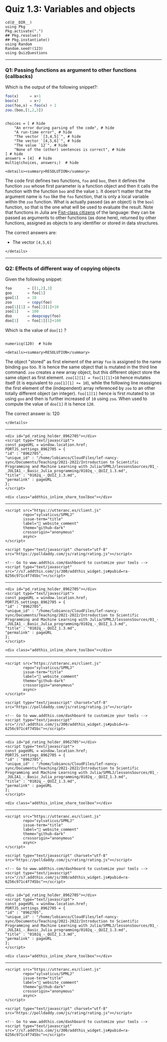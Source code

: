 # Quiz 1.3: Variables and objects

```@setup q0103
cd(@__DIR__)    
using Pkg      
Pkg.activate(".")  
## Pkg.resolve()   
## Pkg.instantiate()
using Random
Random.seed!(123)
using QuizQuestions
```

--------------------------------------------------------------------------------
### Q1: Passing functions as argument to other functions (callbacks)

Which is the output of the following snippet?:

```julia
foo(x)     = x+1
boo(x)     = x+2
zoo(foo,x) = foo(x) + 1
zoo.(boo,[1,2,3])
```

```@example q0103

choices = [ # hide
    "An error during parsing of the code", # hide
    "A run-time error", # hide
    "The vector `[3,4,5]`", # hide
    "The vector `[4,5,6]`", # hide
    "The value `12`", # hide
    "None of the (other) sentences is correct", # hide
] # hide
answers = [4]  # hide
multiq(choices, answers;)  # hide

```

```@raw html
<details><summary>RESOLUTION</summary>
```

The code first defines two functions, `foo` and `boo`, then it defines the function `zoo` whose first parameter is a function object and then it calls the function with the function `boo` and the value `1`. It doesn't matter that the argument name is `foo` like the `foo` function, that is only a local variable within the `zoo` function. What is actually passed (as an object) is the `bool` function, so that is the one what will be used to evaluate the result.
Note that functions in Julia are [Fist-class citizens](https://en.wikipedia.org/wiki/First-class_function) of the language: they can be passed as arguments to other functions (as done here), returned by other functions, assigned as objects to any identifier or stored in data structures.

The correct answers are:
  - The vector `[4,5,6]`

```@raw html
</details>
```

--------------------------------------------------------------------------------
### Q2: Effects of different way of copying objects

Given the following snippet:

```julia
foo       = [[1,2],3]
goo       = foo[1]
goo[1]    = 10
zoo       = copy(foo)
zoo[1][1] = foo[1][1]+10
zoo[1]    = 100
doo       = deepcopy(foo)
doo[1]    = foo[1][1]+100
```

Which is the value of `doo[1]` ?

```@example q0103

numericq(120)  # hide

```

```@raw html
<details><summary>RESOLUTION</summary>
```

The object "stored" as first element of the array `foo` is assigned to the name binding `goo` too. It is hence the same object that is mutated in the third line command. `zoo` creates a new array object, but this different object store the same object as first element. `zoo[1][1] = foo[1][1]+10` hence mutates itself (it is equivalent to `zoo[1][1] += 10`), while the following line reassignes the first element of the (independent) array referenced by `zoo` to an other totally different object (an integer). `foo[1][1]` hence is first mutated to `10` using `goo` and then is further increased of `10` using `zoo`. When used to compute the value of `doo[1]` it is hence `120`.

The correct answer is: 120

```@raw html
</details>
```
---------
```@raw html
<div id="pd_rating_holder_8962705"></div>
<script type="text/javascript">
const pageURL = window.location.href;
PDRTJS_settings_8962705 = {
"id" : "8962705",
"unique_id" : "/home/lobianco/CloudFiles/lef-nancy-sync/Documents/Teaching/2021-2022/Introduction to Scientific Programming and Machine Learning with Julia/SPMLJ/lessonsSources/01_-_JULIA1_-_Basic_Julia_programming/0102q_-_QUIZ_1.3.md",
"title" : "0102q_-_QUIZ_1.3.md",
"permalink" : pageURL
};
</script>
```
```@raw html
<div class="addthis_inline_share_toolbox"></div>
```

---------
```@raw html
<script src="https://utteranc.es/client.js"
        repo="sylvaticus/SPMLJ"
        issue-term="title"
        label="💬 website_comment"
        theme="github-dark"
        crossorigin="anonymous"
        async>
</script>
```
```@raw html
<script type="text/javascript" charset="utf-8" src="https://polldaddy.com/js/rating/rating.js"></script>
```
```@raw html
<!-- Go to www.addthis.com/dashboard to customize your tools -->
<script type="text/javascript" src="//s7.addthis.com/js/300/addthis_widget.js#pubid=ra-6256c971c4f745bc"></script>
```

---------
```@raw html
<div id="pd_rating_holder_8962705"></div>
<script type="text/javascript">
const pageURL = window.location.href;
PDRTJS_settings_8962705 = {
"id" : "8962705",
"unique_id" : "/home/lobianco/CloudFiles/lef-nancy-sync/Documents/Teaching/2021-2022/Introduction to Scientific Programming and Machine Learning with Julia/SPMLJ/lessonsSources/01_-_JULIA1_-_Basic_Julia_programming/0102q_-_QUIZ_1.3.md",
"title" : "0102q_-_QUIZ_1.3.md",
"permalink" : pageURL
};
</script>
```
```@raw html
<div class="addthis_inline_share_toolbox"></div>
```

---------
```@raw html
<script src="https://utteranc.es/client.js"
        repo="sylvaticus/SPMLJ"
        issue-term="title"
        label="💬 website_comment"
        theme="github-dark"
        crossorigin="anonymous"
        async>
</script>
```
```@raw html
<script type="text/javascript" charset="utf-8" src="https://polldaddy.com/js/rating/rating.js"></script>
```
```@raw html
<!-- Go to www.addthis.com/dashboard to customize your tools -->
<script type="text/javascript" src="//s7.addthis.com/js/300/addthis_widget.js#pubid=ra-6256c971c4f745bc"></script>
```

---------
```@raw html
<div id="pd_rating_holder_8962705"></div>
<script type="text/javascript">
const pageURL = window.location.href;
PDRTJS_settings_8962705 = {
"id" : "8962705",
"unique_id" : "/home/lobianco/CloudFiles/lef-nancy-sync/Documents/Teaching/2021-2022/Introduction to Scientific Programming and Machine Learning with Julia/SPMLJ/lessonsSources/01_-_JULIA1_-_Basic_Julia_programming/0102q_-_QUIZ_1.3.md",
"title" : "0102q_-_QUIZ_1.3.md",
"permalink" : pageURL
};
</script>
```
```@raw html
<div class="addthis_inline_share_toolbox"></div>
```

---------
```@raw html
<script src="https://utteranc.es/client.js"
        repo="sylvaticus/SPMLJ"
        issue-term="title"
        label="💬 website_comment"
        theme="github-dark"
        crossorigin="anonymous"
        async>
</script>
```
```@raw html
<script type="text/javascript" charset="utf-8" src="https://polldaddy.com/js/rating/rating.js"></script>
```
```@raw html
<!-- Go to www.addthis.com/dashboard to customize your tools -->
<script type="text/javascript" src="//s7.addthis.com/js/300/addthis_widget.js#pubid=ra-6256c971c4f745bc"></script>
```

---------
```@raw html
<div id="pd_rating_holder_8962705"></div>
<script type="text/javascript">
const pageURL = window.location.href;
PDRTJS_settings_8962705 = {
"id" : "8962705",
"unique_id" : "/home/lobianco/CloudFiles/lef-nancy-sync/Documents/Teaching/2021-2022/Introduction to Scientific Programming and Machine Learning with Julia/SPMLJ/lessonsSources/01_-_JULIA1_-_Basic_Julia_programming/0102q_-_QUIZ_1.3.md",
"title" : "0102q_-_QUIZ_1.3.md",
"permalink" : pageURL
};
</script>
```
```@raw html
<div class="addthis_inline_share_toolbox"></div>
```

---------
```@raw html
<script src="https://utteranc.es/client.js"
        repo="sylvaticus/SPMLJ"
        issue-term="title"
        label="💬 website_comment"
        theme="github-dark"
        crossorigin="anonymous"
        async>
</script>
```
```@raw html
<script type="text/javascript" charset="utf-8" src="https://polldaddy.com/js/rating/rating.js"></script>
```
```@raw html
<!-- Go to www.addthis.com/dashboard to customize your tools -->
<script type="text/javascript" src="//s7.addthis.com/js/300/addthis_widget.js#pubid=ra-6256c971c4f745bc"></script>
```
